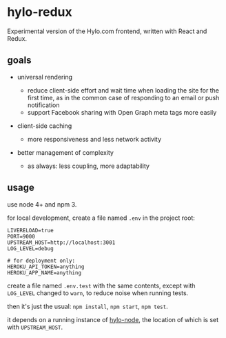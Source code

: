 # hylo-redux
Experimental version of the Hylo.com frontend, written with React and Redux.

## goals

* universal rendering
  * reduce client-side effort and wait time when loading the site for the first time, as in the common case of responding to an email or push notification
  * support Facebook sharing with Open Graph meta tags more easily

* client-side caching
  * more responsiveness and less network activity

* better management of complexity
  * as always: less coupling, more adaptability

## usage

use node 4+ and npm 3.

for local development, create a file named `.env` in the project root:

```
LIVERELOAD=true
PORT=9000
UPSTREAM_HOST=http://localhost:3001
LOG_LEVEL=debug

# for deployment only:
HEROKU_API_TOKEN=anything
HEROKU_APP_NAME=anything
```

create a file named `.env.test` with the same contents, except with `LOG_LEVEL` changed to `warn`, to reduce noise when running tests.

then it's just the usual: `npm install`, `npm start`, `npm test`.

it depends on a running instance of [hylo-node](https://github.com/Hylozoic/hylo-node), the location of which is set with `UPSTREAM_HOST`.
